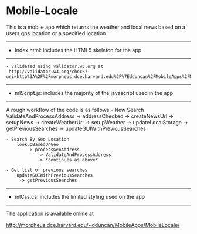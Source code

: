 Mobile-Locale
=============
This is a mobile app which returns the weather and local news based on a users gps location or a specified location.

************************************************************************
- Index.html: includes the HTML5 skeleton for the app
************************************************************************

	- validated using validator.w3.org at 
	 http://validator.w3.org/check?uri=http%3A%2F%2Fmorpheus.dce.harvard.edu%2F%7Edduncan%2FMobileApps%2FMobileLocale%2Findex.html&charset=%28detect+automatically%29&doctype=Inline&group=0

************************************************************************	
- mlScript.js: includes the majority of the javascript used in the app
************************************************************************

A rough workflow of the code is as follows
	- New Search
		ValidateAndProcessAddress
			-> addressChecked
				-> createNewsUrl
				-> setupNews
				-> createWeatherUrl
				-> setupWeather
				-> updateLocalStorage
					-> getPreviousSearches
					-> updateGUIWithPreviousSearches
					
	- Search By Geo Location
		lookupBasedOnGeo
			-> processGeoAddress
				-> ValidateAndProcessAddress
				-> *continues as above*
				
	- Get list of previous searches
		updateGUIWithPreviousSearches
		 -> getPreviousSearches
		
************************************************************************
- mlCss.cs: includes the limited styling used on the app
************************************************************************

The application is available online at

http://morpheus.dce.harvard.edu/~dduncan/MobileApps/MobileLocale/
